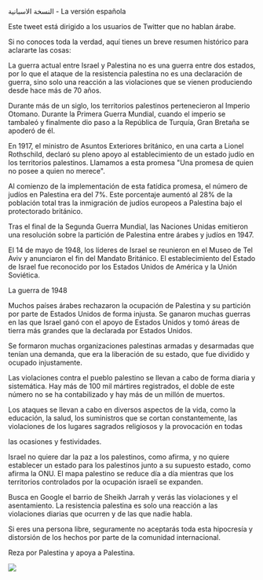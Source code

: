 ﻿اﻟﻨﺴﺨﺔ اﻻﺳﺒﺎﻧﯿﺔ - La versión española

Este tweet está dirigido a los usuarios de Twitter que no hablan árabe.

Si no conoces toda la verdad, aquí tienes un breve resumen histórico para aclararte las cosas:

La guerra actual entre Israel y Palestina no es una guerra entre dos estados, por lo que el ataque de la resistencia palestina no es una declaración de guerra, sino solo una reacción a las violaciones que se vienen produciendo desde hace más de 70 años.

Durante más de un siglo, los territorios palestinos pertenecieron al Imperio Otomano. Durante la Primera Guerra Mundial, cuando el imperio se tambaleó y finalmente dio paso a la República de Turquía, Gran Bretaña se apoderó de él.

En 1917, el ministro de Asuntos Exteriores británico, en una carta a Lionel Rothschild, declaró su pleno apoyo al establecimiento de un estado judío en los territorios palestinos. Llamamos a esta promesa "Una promesa de quien no posee a quien no merece".

Al comienzo de la implementación de esta fatídica promesa, el número de judíos en Palestina era del 7%. Este porcentaje aumentó al 28% de la población total tras la inmigración de judíos europeos a Palestina bajo el protectorado británico.

Tras el final de la Segunda Guerra Mundial, las Naciones Unidas emitieron una resolución sobre la partición de Palestina entre árabes y judíos en 1947.

El 14 de mayo de 1948, los líderes de Israel se reunieron en el Museo de Tel Aviv y anunciaron el fin del Mandato Británico. El establecimiento del Estado de Israel fue reconocido por los Estados Unidos de América y la Unión Soviética.

La guerra de 1948

Muchos países árabes rechazaron la ocupación de Palestina y su partición por parte de Estados Unidos de forma injusta. Se ganaron muchas guerras en las que Israel ganó con el apoyo de Estados Unidos y tomó áreas de tierra más grandes que la declarada por Estados Unidos.

Se formaron muchas organizaciones palestinas armadas y desarmadas que tenían una demanda, que era la liberación de su estado, que fue dividido y ocupado injustamente.

Las violaciones contra el pueblo palestino se llevan a cabo de forma diaria y sistemática. Hay más de 100 mil mártires registrados, el doble de este número no se ha contabilizado y hay más de un millón de muertos.

Los ataques se llevan a cabo en diversos aspectos de la vida, como la educación, la salud, los suministros que se cortan constantemente, las violaciones de los lugares sagrados religiosos y la provocación en todas

las ocasiones y festividades.

Israel no quiere dar la paz a los palestinos, como afirma, y no quiere establecer un estado para los palestinos junto a su supuesto estado, como afirma la ONU. El mapa palestino se reduce día a día mientras que los territorios controlados por la ocupación israelí se expanden.

Busca en Google el barrio de Sheikh Jarrah y verás las violaciones y el asentamiento. La resistencia palestina es solo una reacción a las violaciones diarias que ocurren y de las que nadie habla.

Si eres una persona libre, seguramente no aceptarás toda esta hipocresía y distorsión de los hechos por parte de la comunidad internacional.

Reza por Palestina y apoya a Palestina.

![](002.jpeg)
